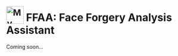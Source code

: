 # <sub><img src="https://cdn-icons-png.flaticon.com/512/2954/2954659.png" alt="My Icon" style="width: 2em; height: 2em;"></sub> FFAA: Face Forgery Analysis Assistant
Coming soon...
